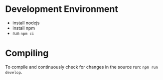 # Development Environment
- install nodejs 
- install npm
- run `npm ci`

# Compiling
To compile and continuously check for changes in the source run: `npm run develop`.